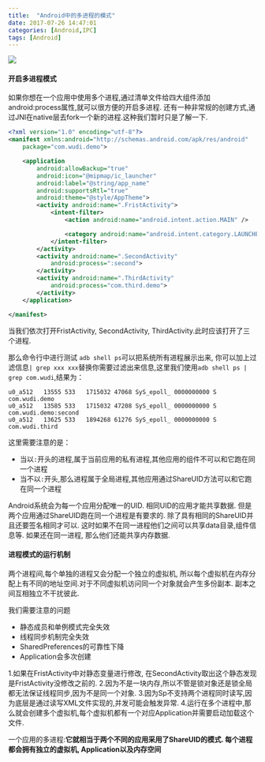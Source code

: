 ```yaml
---
title:  "Android中的多进程的模式"
date: 2017-07-26 14:47:01
categories: [Android,IPC]
tags: [Android]
---
```


![](http://ot0nm27pk.bkt.clouddn.com/android_ipc_01.jpg) 

#### 开启多进程模式
如果你想在一个应用中使用多个进程,通过清单文件给四大组件添加android:process属性,就可以很方便的开启多进程.
还有一种非常规的创建方式,通过JNI在native层去fork一个新的进程.这种我们暂时只是了解一下.

```xml
<?xml version="1.0" encoding="utf-8"?>
<manifest xmlns:android="http://schemas.android.com/apk/res/android"
    package="com.wudi.demo">

    <application
        android:allowBackup="true"
        android:icon="@mipmap/ic_launcher"
        android:label="@string/app_name"
        android:supportsRtl="true"
        android:theme="@style/AppTheme">
        <activity android:name=".FristActivity">
            <intent-filter>
                <action android:name="android.intent.action.MAIN" />

                <category android:name="android.intent.category.LAUNCHER" />
            </intent-filter>
        </activity>
        <activity android:name=".SecondActivity"
            android:process=":second">
        </activity>
        <activity android:name=".ThirdActivity"
            android:process="com.third.demo">
        </activity>
    </application>

</manifest>
```

当我们依次打开FristActivity, SecondActivity, ThirdActivity.此时应该打开了三个进程.

那么命令行中进行测试
`adb shell ps`可以把系统所有进程展示出来, 你可以加上过滤信息`| grep xxx xxx`替换你需要过滤出来信息,这里我们使用`adb shell ps | grep com.wudi`,结果为：

```shell
u0_a512   13555 533   1715032 47068 SyS_epoll_ 0000000000 S com.wudi.demo
u0_a512   13585 533   1715032 47208 SyS_epoll_ 0000000000 S com.wudi.demo:second
u0_a512   13625 533   1894268 61276 SyS_epoll_ 0000000000 S com.wudi.third
```
这里需要注意的是：

- 当以`:`开头的进程,属于当前应用的私有进程,其他应用的组件不可以和它跑在同一个进程
- 当不以`:`开头,那么进程属于全局进程,其他应用通过ShareUID方法可以和它跑在同一个进程


Android系统会为每一个应用分配唯一的UID. 相同UID的应用才能共享数据. 但是两个应用通过ShareUID跑在同一个进程是有要求的. 除了具有相同的ShareUID并且还要签名相同才可以. 这时如果不在同一进程他们之间可以共享data目录,组件信息等. 如果还在同一进程, 那么他们还能共享内存数据.


#### 进程模式的运行机制

两个进程间,每个单独的进程又会分配一个独立的虚拟机, 所以每个虚拟机在内存分配上有不同的地址空间.对于不同虚拟机访问同一个对象就会产生多份副本. 副本之间互相独立不干扰彼此.

我们需要注意的问题

- 静态成员和单例模式完全失效
- 线程同步机制完全失效
- SharedPreferences的可靠性下降
- Application会多次创建



1.如果在FristActivity中对静态变量进行修改, 在SecondActivity取出这个静态发现是FristActivity没修改之前的.
2.因为不是一块内存,所以不管是锁对象还是锁全局都无法保证线程同步,因为不是同一个对象.
3.因为Sp不支持两个进程同时读写,因为底层是通过读写XML文件实现的,并发可能会触发异常.
4.运行在多个进程中,那么就会创建多个虚拟机,每个虚拟机都有一个对应Application并需要启动加载这个文件.

一个应用的多进程:**它就相当于两个不同的应用采用了ShareUID的模式. 每个进程都会拥有独立的虚拟机, Application以及内存空间**
